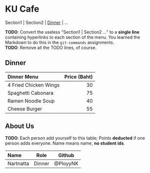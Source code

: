 # KU Cafe

Section1 | Section2 | [Dinner](#Dinner) | ...

**TODO**: Convert the useless "Section1 | Section2 ..." to a **single line** containing hyperlinks to each section of the menu.
You learned the Markdown to do this in the `git-commands` assignments.    
**TODO**: Remove all the TODO lines, of course.

## Dinner
| Dinner Menu               | Price (Baht) |
|:-------------------------|----------:|
| 4 Fried Chicken Wings    | 30 |
| Spaghetti Cabonara       | 75 |
| Ramen Noodle Soup        | 40 |
| Cheese Burger            | 55 |

## About Us

**TODO**: Each person add yourself to this table; Points **deducted** if one person adds everyone. Name means name, **no student ids**.

| Name      | Role      | Github          |
|:----------|-----------|-----------------|
| Nartnatta | Dinner | @PloyyNK |

